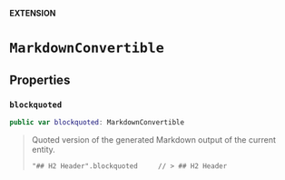 **EXTENSION**
# `MarkdownConvertible`

## Properties
### `blockquoted`

```swift
public var blockquoted: MarkdownConvertible
```

> Quoted version of the generated Markdown output of the current entity.
>
>     "## H2 Header".blockquoted     // > ## H2 Header
